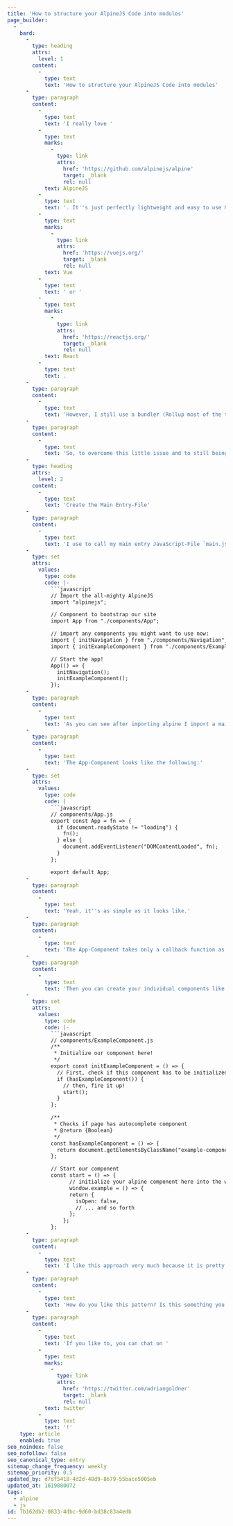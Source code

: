 ```yaml
---
title: 'How to structure your AlpineJS Code into modules'
page_builder:
  -
    bard:
      -
        type: heading
        attrs:
          level: 1
        content:
          -
            type: text
            text: 'How to structure your AlpineJS Code into modules'
      -
        type: paragraph
        content:
          -
            type: text
            text: 'I really love '
          -
            type: text
            marks:
              -
                type: link
                attrs:
                  href: 'https://github.com/alpinejs/alpine'
                  target: _blank
                  rel: null
            text: AlpineJS
          -
            type: text
            text: '. It''s just perfectly lightweight and easy to use & integrate into any small project that needs some quick & simple JavaScript interactions. I think of it like a jQuery-Alternative with two-way binding without the heaviness of a framework like '
          -
            type: text
            marks:
              -
                type: link
                attrs:
                  href: 'https://vuejs.org/'
                  target: _blank
                  rel: null
            text: Vue
          -
            type: text
            text: ' or '
          -
            type: text
            marks:
              -
                type: link
                attrs:
                  href: 'https://reactjs.org/'
                  target: _blank
                  rel: null
            text: React
          -
            type: text
            text: .
      -
        type: paragraph
        content:
          -
            type: text
            text: 'However, I still use a bundler (Rollup most of the time) to structure my code into modules. And since AlpineJS resides globally in the `window` scope you can''t bundle it up into single components as easily as in Vue for example.'
      -
        type: paragraph
        content:
          -
            type: text
            text: 'So, to overcome this little issue and to still being able to kind of structure all my components into single files using all the ES6-Goodness, this is how I do it:'
      -
        type: heading
        attrs:
          level: 2
        content:
          -
            type: text
            text: 'Create the Main Entry-File'
      -
        type: paragraph
        content:
          -
            type: text
            text: 'I use to call my main entry JavaScript-File `main.js` or `site.js`:'
      -
        type: set
        attrs:
          values:
            type: code
            code: |-
              ```javascript
              // Import the all-mighty AlpineJS
              import "alpinejs";

              // Component to bootstrap our site
              import App from "./components/App";

              // import any components you might want to use now:
              import { initNavigation } from "./components/Navigation";
              import { initExampleComponent } from "./components/ExampleComponent";

              // Start the app!
              App(() => {
                initNavigation();
                initExampleComponent();
              });
      -
        type: paragraph
        content:
          -
            type: text
            text: 'As you can see after importing alpine I import a main component called `App` that is responsible for bootstrap and start all components.'
      -
        type: paragraph
        content:
          -
            type: text
            text: 'The App-Component looks like the following:'
      -
        type: set
        attrs:
          values:
            type: code
            code: |
              ```javascript
              // components/App.js
              export const App = fn => {
                if (document.readyState != "loading") {
                  fn();
                } else {
                  document.addEventListener("DOMContentLoaded", fn);
                }
              };

              export default App;
      -
        type: paragraph
        content:
          -
            type: text
            text: 'Yeah, it''s as simple as it looks like.'
      -
        type: paragraph
        content:
          -
            type: text
            text: 'The App-Component takes only a callback function as an argument which will be executed if the DOM is ready to handle our JavaScript code.'
      -
        type: paragraph
        content:
          -
            type: text
            text: 'Then you can create your individual components like so:'
      -
        type: set
        attrs:
          values:
            type: code
            code: |-
              ```javascript
              // components/ExampleComponent.js
              /**
               * Initialize our component here!
               */
              export const initExampleComponent = () => {
                // First, check if this component has to be initialized
                if (hasExampleComponent()) {
                  // then, fire it up!
                  start();
                }
              };

              /**
               * Checks if page has autocomplete component
               * @return {Boolean}
               */
              const hasExampleComponent = () => {
                return document.getElementsByClassName("example-component").length > 0;
              };

              // Start our component
              const start = () => {
                	// initialize your alpine component here into the window object
                	window.example = () => {
                    return {
                      isOpen: false,
                      // ... and so forth
                    };
                  };
              };
      -
        type: paragraph
        content:
          -
            type: text
            text: 'I like this approach very much because it is pretty transparent and you only "pollute" the main `window` scope if the given component exists on the site. That might be unnecessary with a navigation component because you might want to render it on every page but I used this pattern many times for small components that were used only on a few pages.'
      -
        type: paragraph
        content:
          -
            type: text
            text: 'How do you like this pattern? Is this something you might try to use yourself?'
      -
        type: paragraph
        content:
          -
            type: text
            text: 'If you like to, you can chat on '
          -
            type: text
            marks:
              -
                type: link
                attrs:
                  href: 'https://twitter.com/adriangoldner'
                  target: _blank
                  rel: null
            text: twitter
          -
            type: text
            text: '!'
    type: article
    enabled: true
seo_noindex: false
seo_nofollow: false
seo_canonical_type: entry
sitemap_change_frequency: weekly
sitemap_priority: 0.5
updated_by: d7df5418-4d2d-48d9-8679-55bace5005eb
updated_at: 1619880072
tags:
  - alpine
  - js
id: 7b162db2-0833-4dbc-9d60-bd38c83a4edb
---
```

